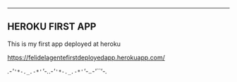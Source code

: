----------------
HEROKU FIRST APP
----------------
This is my first app deployed at heroku

https://felidelagentefirstdeployedapp.herokuapp.com/

_.-*'``'*-._.-*'``'*-._.-*'``'*-._.-*'``'*-._.-*'``'*-._